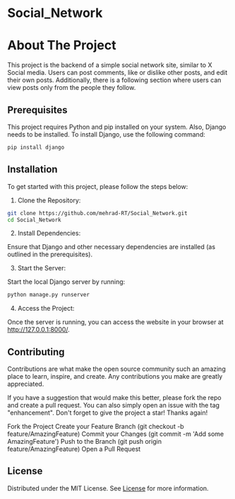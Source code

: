 # Social_Network

# About The Project

This project is the backend of a simple social network site, similar to X Social media. Users can post comments, like or dislike other posts, and edit their own posts. Additionally, there is a following section where users can view posts only from the people they follow.

## Prerequisites

This project requires Python and pip installed on your system. Also, Django needs to be installed. To install Django, use the following command:

```bash
pip install django
```
## Installation

To get started with this project, please follow the steps below:

1. Clone the Repository:

```bash
git clone https://github.com/mehrad-RT/Social_Network.git
cd Social_Network
```
2. Install Dependencies:

Ensure that Django and other necessary dependencies are installed (as outlined in the prerequisites).

3. Start the Server:

Start the local Django server by running:
```bash
python manage.py runserver
```        
    
4. Access the Project:

Once the server is running, you can access the website in your browser at http://127.0.0.1:8000/.

## Contributing
Contributions are what make the open source community such an amazing place to learn, inspire, and create. Any contributions you make are greatly appreciated.

If you have a suggestion that would make this better, please fork the repo and create a pull request. You can also simply open an issue with the tag "enhancement". Don't forget to give the project a star! Thanks again!

Fork the Project
Create your Feature Branch (git checkout -b feature/AmazingFeature)
Commit your Changes (git commit -m 'Add some AmazingFeature')
Push to the Branch (git push origin feature/AmazingFeature)
Open a Pull Request

## License
Distributed under the MIT License. See [License](License.txt) for more information.

